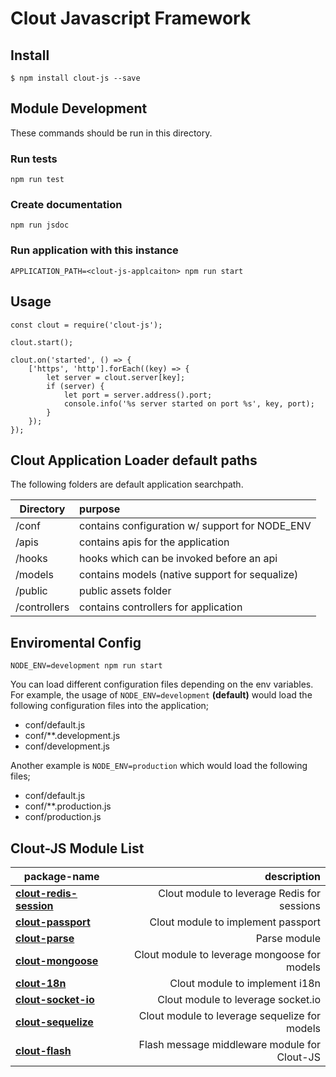 Clout Javascript Framework
===========

## Install
```
$ npm install clout-js --save
```

## Module Development
These commands should be run in this directory.

### Run tests
```npm run test```

### Create documentation
```npm run jsdoc```

### Run application with this instance
```APPLICATION_PATH=<clout-js-applcaiton> npm run start```

## Usage
```
const clout = require('clout-js');

clout.start();

clout.on('started', () => {
	['https', 'http'].forEach((key) => {
		let server = clout.server[key];
		if (server) {
			let port = server.address().port;
			console.info('%s server started on port %s', key, port);
		}
	});
});

```

## Clout Application Loader default paths
The following folders are default application searchpath.

| Directory     | purpose       									|
| ------------- | :------------------------------------------------ |
| /conf 		| contains configuration w/ support for NODE_ENV 	|
| /apis 		| contains apis for the application 				|
| /hooks 		| hooks which can be invoked before an api 			|
| /models 		| contains models (native support for sequalize) 	|
| /public 		| public assets folder								|
| /controllers 	| contains controllers for application 				|

## Enviromental Config
```NODE_ENV=development npm run start```

You can load different configuration files depending on the env variables. For example, the usage of ```NODE_ENV=development``` **(default)** would load the following configuration files into the application;
- conf/default.js
- conf/**.development.js
- conf/development.js

Another example is ```NODE_ENV=production``` which would load the following files;
- conf/default.js
- conf/**.production.js
- conf/production.js

## Clout-JS Module List
| package-name | description |
| ------------- | -------:|
| **[clout-redis-session](https://github.com/clout-js-modules/clout-redis-session)** | Clout module to leverage Redis for sessions |
| **[clout-passport](https://github.com/clout-js-modules/clout-passport)** | Clout module to implement passport |
| **[clout-parse](https://github.com/clout-js-modules/clout-parse)** | Parse module |
| **[clout-mongoose](https://github.com/clout-js-modules/clout-mongoose)** | Clout module to leverage mongoose for models |
| **[clout-18n](https://github.com/clout-js-modules/clout-18n)** | Clout module to implement i18n |
| **[clout-socket-io](https://github.com/clout-js-modules/clout-socket-io)** | Clout module to leverage socket.io |
| **[clout-sequelize](https://github.com/clout-js-modules/clout-sequelize)** | Clout module to leverage sequelize for models |
| **[clout-flash](https://github.com/clout-js-modules/clout-flash)** | Flash message middleware module for Clout-JS |